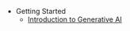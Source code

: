 - Getting Started
  - [Introduction to Generative AI](../01-introduction-to-genai/README.md?WT.mc_id=academic-105485-koreyst)
